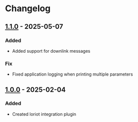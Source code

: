 # Changelog

## [1.1.0] - 2025-05-07

### Added

- Added support for downlink messages

### Fix

- Fixed application logging when printing multiple parameters

## [1.0.0] - 2025-02-04

### Added

- Created loriot integration plugin

[1.1.0]: https://github.com/thinger-io/plugins/compare/loriot/v1.0.0...loriot/v1.1.0
[1.0.0]: https://github.com/thinger-io/plugins/tree/loriot/v1.0.0
